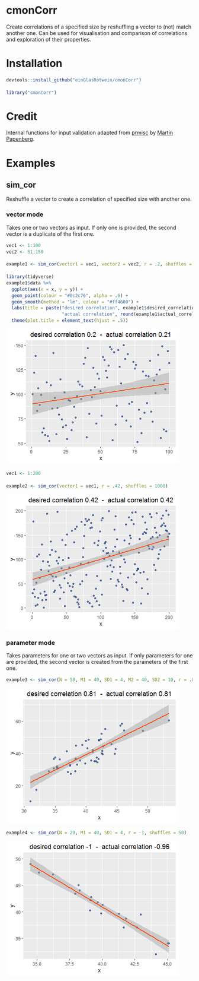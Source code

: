 # cmonCorr

Create correlations of a specified size by reshuffling a vector to (not) match another one. Can be used for visualisation and comparison of correlations and exploration of their properties.

# Installation

```R
devtools::install_github("einGlasRotwein/cmonCorr")

library("cmonCorr")
```

# Credit

Internal functions for input validation adapted from [prmisc](https://github.com/m-Py/prmisc) by [Martin Papenberg](https://github.com/m-Py).

# Examples

## sim_cor

Reshuffle a vector to create a correlation of specified size with another one.

### vector mode

Takes one or two vectors as input. If only one is provided, the second vector is a duplicate of the first one.

```R
vec1 <- 1:100
vec2 <- 51:150

example1 <- sim_cor(vector1 = vec1, vector2 = vec2, r = .2, shuffles = 100)

library(tidyverse)
example1$data %>% 
  ggplot(aes(x = x, y = y)) +
  geom_point(colour = "#0c2c76", alpha = .6) +
  geom_smooth(method = "lm", colour = "#ff4600") +
  labs(title = paste("desired correlation", example1$desired_correlation, " - ",
                     "actual correlation", round(example1$actual_correlation, 2))) +
  theme(plot.title = element_text(hjust = .5))
```

![](https://raw.githubusercontent.com/einGlasRotwein/cmonCorr/master/examples/example1.png)

```R
vec1 <- 1:200

example2 <- sim_cor(vector1 = vec1, r = .42, shuffles = 1000)
```

![](https://raw.githubusercontent.com/einGlasRotwein/cmonCorr/master/examples/example2.png)

### parameter mode

Takes parameters for one or two vectors as input. If only parameters for one are provided, the second vector is created from the parameters of the first one.

```R
example3 <- sim_cor(N = 50, M1 = 40, SD1 = 4, M2 = 40, SD2 = 10, r = .81, shuffles = 2000)
```

![](https://raw.githubusercontent.com/einGlasRotwein/cmonCorr/master/examples/example3.png)

```R
example4 <- sim_cor(N = 20, M1 = 40, SD1 = 4, r = -1, shuffles = 50)
```

![](https://raw.githubusercontent.com/einGlasRotwein/cmonCorr/master/examples/example4.png)
